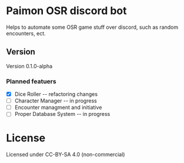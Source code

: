 # Paimon OSR discord bot

Helps to automate some OSR game stuff over discord, such as random encounters, ect.

## Version

Version 0.1.0-alpha

### Planned featuers

- [X] Dice Roller -- refactoring changes
- [ ] Character Manager -- in progress
- [ ] Encounter managment and initiative
- [ ] Proper Database System -- in progress

# License

Licensed under CC-BY-SA 4.0 (non-commercial)
